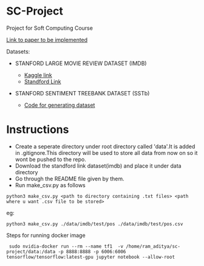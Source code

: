 # SC-Project
Project for Soft Computing Course

[Link to paper to be implemented](https://ieeexplore.ieee.org/stamp/stamp.jsp?tp=&arnumber=8314136)

Datasets:
-  STANFORD LARGE MOVIE REVIEW DATASET (IMDB)
    - [Kaggle link](https://www.kaggle.com/c/sentiment-classification-on-large-movie-review)
    - [Standford Link](http://ai.stanford.edu/~amaas/data/sentiment/)
  
- STANFORD SENTIMENT TREEBANK DATASET (SSTb)
  - [Code for generating dataset](https://github.com/JonathanRaiman/pytreebank)

# Instructions
- Create a seperate directory under root directory called 'data'.It is added in .gitignore.This directory will be used to       store all data from now on so it wont be pushed to the repo.
- Download the standford link dataset(imdb) and place it under data directory
- Go through the README file given by them.
- Run make_csv.py as follows
```
python3 make_csv.py <path to directory containing .txt files> <path where u want .csv file to be stored>
```

eg:
```
python3 make_csv.py ./data/imdb/test/pos ./data/imdb/test/pos.csv
```
Steps for running docker image

```
 sudo nvidia-docker run --rm --name tf1  -v /home/ram_aditya/sc-project/data:/data -p 8888:8888 -p 6006:6006  tensorflow/tensorflow:latest-gpu jupyter notebook --allow-root
```